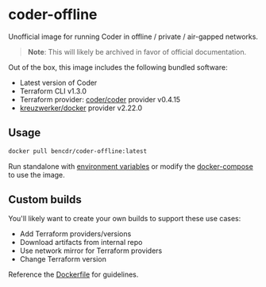# coder-offline

Unofficial image for running Coder in offline / private / air-gapped networks.

> **Note**: This will likely be archived in favor of official documentation.

Out of the box, this image includes the following bundled software:

- Latest version of Coder
- Terraform CLI v1.3.0
- Terraform provider: [coder/coder](https://registry.terraform.io/providers/kreuzwerker/docker) provider v0.4.15
- [kreuzwerker/docker](https://registry.terraform.io/providers/kreuzwerker/docker) provider v2.22.0

## Usage

```sh
docker pull bencdr/coder-offline:latest
```

Run standalone with [environment variables](https://coder.com/docs/coder-oss/latest/admin/configure) or modify the [docker-compose](https://coder.com/docs/coder-oss/latest/install/docker#run-coder-with-docker-compose) to use the image.

## Custom builds

You'll likely want to create your own builds to support these use cases:

- Add Terraform providers/versions
- Download artifacts from internal repo
- Use network mirror for Terraform providers
- Change Terraform version

Reference the [Dockerfile](./Dockerfile) for guidelines.
